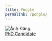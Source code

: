 ```yaml
---
title: People
permalink: /people/
---
```


<div class="text-center">
  <img src="uu-nlp.github.io/assets/images/anhdang.jpg" class="img-thumbnail" alt="Ảnh Đăng">
  <div class="mt-2">
    <a href="/about/" class="text-decoration-none">PhD Candidate</a>
  </div>
</div>
